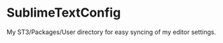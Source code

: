 SublimeTextConfig
=================

My ST3/Packages/User directory for easy syncing of my editor settings.
